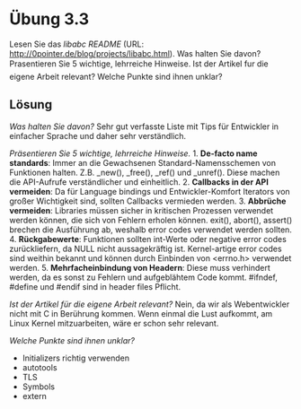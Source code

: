 # Übung 3.3

Lesen Sie das _libabc README_ (URL: http://0pointer.de/blog/projects/libabc.html). Was halten Sie davon? Prasentieren Sie 5 wichtige, lehrreiche Hinweise. Ist der Artikel fur die eigene Arbeit relevant? Welche Punkte sind ihnen unklar?

## Lösung

_Was halten Sie davon?_
Sehr gut verfasste Liste mit Tips für Entwickler in einfacher Sprache und daher sehr verständlich.

_Präsentieren Sie 5 wichtige, lehrreiche Hinweise._
    1. __De-facto name standards__: Immer an die Gewachsenen Standard-Namensschemen von Funktionen halten. Z.B. _new(), _free(), _ref() und _unref(). Diese machen die API-Aufrufe verständlicher und einheitlich.
    2. __Callbacks in der API vermeiden__: Da für Language bindings und Entwickler-Komfort Iterators von großer Wichtigkeit sind, sollten Callbacks vermieden werden.
    3. __Abbrüche vermeiden__: Libraries müssen sicher in kritischen Prozessen verwendet werden können, die sich von Fehlern erholen können. exit(), abort(), assert() brechen die Ausführung ab, weshalb error codes verwendet werden sollten.
    4. __Rückgabewerte__: Funktionen sollten int-Werte oder negative error codes zurückliefern, da NULL nicht aussagekräftig ist. Kernel-artige error codes sind weithin bekannt und können durch Einbinden von <errno.h> verwendet werden.
    5. __Mehrfacheinbindung von Headern__: Diese muss verhindert werden, da es sonst zu Fehlern und aufgeblähtem Code kommt. #ifndef, #define und #endif sind in header files Pflicht.

_Ist der Artikel für die eigene Arbeit relevant?_
Nein, da wir als Webentwickler nicht mit C in Berührung kommen. Wenn einmal die Lust aufkommt, am Linux Kernel mitzuarbeiten, wäre er schon sehr relevant.

_Welche Punkte sind ihnen unklar?_
* Initializers richtig verwenden
* autotools
* TLS
* Symbols
* extern
